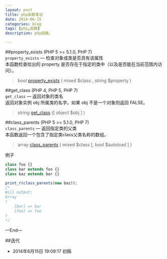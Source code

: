 ```yaml
---
layout: post
title: php函数笔记
date: 2014-06-15
categories: blog
tags: [php,函数]
description: php函数。

---
```



##property_exists
(PHP 5 >= 5.1.0, PHP 7)  
`property_exists` — 检查对象或类是否具有该属性  
本函数检查给出的 property 是否存在于指定的类中（以及是否能在当前范围内访问）。

>bool [property_exists](http://php.net/manual/zh/function.property-exists.php) ( mixed $class , string $property )


##get_class
(PHP 4, PHP 5, PHP 7)  
`get_class` — 返回对象的类名  
返回对象实例 obj 所属类的名字。如果 obj 不是一个对象则返回 FALSE。

>string [get_class](http://www.php.net/manual/zh/function.get-class.php) (\[ object $obj \] )



##class_parents
(PHP 5 >= 5.1.0, PHP 7)  
`class_parents` — 返回指定类的父类  
本函数返回一个包含了指定类class父类名称的数组。

>array [class_parents](http://php.net/manual/zh/function.class-parents.php) ( mixed $class \[, bool $autoload \] )

例子

```php
class foo {}
class bar extends foo {}
class baz extends bar {}

print_r(class_parents(new baz));
/*
Will output:
Array
(
    [bar] => bar
    [foo] => foo
)
*/

```

—End—

##迭代


* 2014年6月15日 19:09:17 初稿



